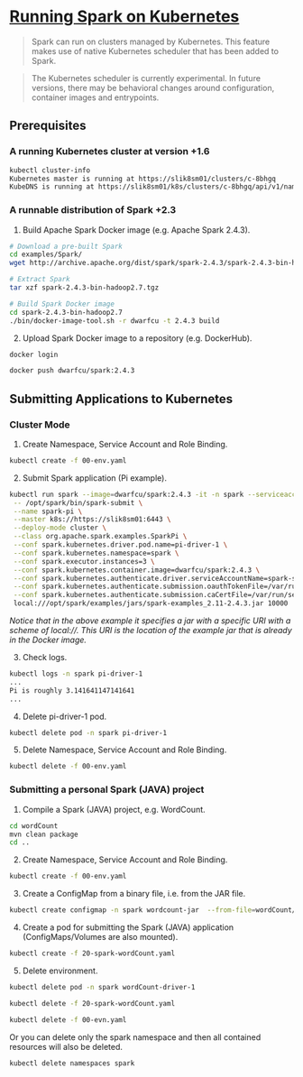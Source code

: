 # [Running Spark on Kubernetes](https://spark.apache.org/docs/latest/running-on-kubernetes.html)

> Spark can run on clusters managed by Kubernetes. This feature makes use of native Kubernetes scheduler that has been added to Spark.

> The Kubernetes scheduler is currently experimental. In future versions, there may be behavioral changes around configuration, container images and entrypoints.

## Prerequisites

### A running Kubernetes cluster at version +1.6

```bash
kubectl cluster-info
Kubernetes master is running at https://slik8sm01/clusters/c-8bhgq
KubeDNS is running at https://slik8sm01/k8s/clusters/c-8bhgq/api/v1/namespaces/kube-system/services/kube-dns:dns/proxy
```

### A runnable distribution of Spark +2.3

1. Build Apache Spark Docker image (e.g. Apache Spark 2.4.3).

```bash
# Download a pre-built Spark
cd examples/Spark/
wget http://archive.apache.org/dist/spark/spark-2.4.3/spark-2.4.3-bin-hadoop2.7.tgz

# Extract Spark
tar xzf spark-2.4.3-bin-hadoop2.7.tgz

# Build Spark Docker image
cd spark-2.4.3-bin-hadoop2.7
./bin/docker-image-tool.sh -r dwarfcu -t 2.4.3 build
```

2. Upload Spark Docker image to a repository (e.g. DockerHub).

```bash
docker login

docker push dwarfcu/spark:2.4.3
```

## Submitting Applications to Kubernetes

### Cluster Mode

1. Create Namespace, Service Account and Role Binding.

```bash
kubectl create -f 00-env.yaml
```

2. Submit Spark application (Pi example).

```bash
kubectl run spark --image=dwarfcu/spark:2.4.3 -it -n spark --serviceaccount=spark-sa --restart='Never' --rm=true \
 -- /opt/spark/bin/spark-submit \
 --name spark-pi \
 --master k8s://https://slik8sm01:6443 \
 --deploy-mode cluster \
 --class org.apache.spark.examples.SparkPi \
 --conf spark.kubernetes.driver.pod.name=pi-driver-1 \
 --conf spark.kubernetes.namespace=spark \
 --conf spark.executor.instances=3 \
 --conf spark.kubernetes.container.image=dwarfcu/spark:2.4.3 \
 --conf spark.kubernetes.authenticate.driver.serviceAccountName=spark-sa \
 --conf spark.kubernetes.authenticate.submission.oauthTokenFile=/var/run/secrets/kubernetes.io/serviceaccount/token \
 --conf spark.kubernetes.authenticate.submission.caCertFile=/var/run/secrets/kubernetes.io/serviceaccount/ca.crt \
 local:///opt/spark/examples/jars/spark-examples_2.11-2.4.3.jar 10000
```

*Notice that in the above example it specifies a jar with a specific URI with a scheme of local://. This URI is the location of the example jar that is already in the Docker image.*

3. Check logs.

```bash
kubectl logs -n spark pi-driver-1
...
Pi is roughly 3.141641147141641
...
```

4. Delete pi-driver-1 pod.

```bash
kubectl delete pod -n spark pi-driver-1
```

5. Delete Namespace, Service Account and Role Binding.

```bash
kubectl delete -f 00-env.yaml
```

### Submitting a personal Spark (JAVA) project

1. Compile a Spark (JAVA) project, e.g. WordCount.

```bash
cd wordCount
mvn clean package
cd ..
```

2. Create Namespace, Service Account and Role Binding. 

```bash
kubectl create -f 00-env.yaml
```

3. Create a ConfigMap from a binary file, i.e. from the JAR file.

```bash
kubectl create configmap -n spark wordcount-jar  --from-file=wordCount/target/wordCount-1.0.jar
```

4. Create a pod for submitting the Spark (JAVA) application (ConfigMaps/Volumes are also mounted).
```bash
kubectl create -f 20-spark-wordCount.yaml
```

5. Delete environment.

```bash
kubectl delete pod -n spark wordCount-driver-1

kubectl delete -f 20-spark-wordCount.yaml

kubectl delete -f 00-evn.yaml
```

Or you can delete only the spark namespace and then all contained resources will also be deleted.

```bash
kubectl delete namespaces spark
```